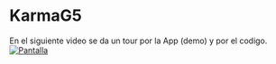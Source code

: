 # KarmaG5
 


En el siguiente video se da un tour por la App (demo) y por el codigo.<br>
[![Pantalla](https://img.youtube.com/vi/iFW83yzU7Nk/0.jpg)](https://youtu.be/iFW83yzU7Nk)
